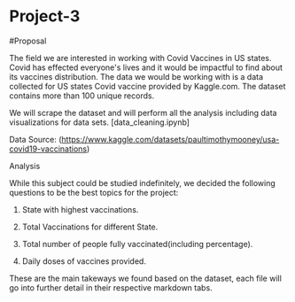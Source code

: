 # Project-3

#Proposal

The field we are interested in working with Covid Vaccines in US states. Covid has effected everyone's lives and it would be impactful to find about its vaccines distribution. The data we would be working with is a data collected for US states Covid vaccine provided by Kaggle.com. The dataset contains more than 100 unique records.

We will scrape the dataset and will perform all the analysis including data visualizations for data sets. [data_cleaning.ipynb]

Data Source: (https://www.kaggle.com/datasets/paultimothymooney/usa-covid19-vaccinations)

Analysis

While this subject could be studied indefinitely, we decided the following questions to be the best topics for the project:

1.  State with highest vaccinations.

2. Total Vaccinations for different State.

3. Total number of people fully vaccinated(including percentage).

4. Daily doses of vaccines provided.

These are the main takeways we found based on the dataset, each file will go into further detail in their respective markdown tabs.
